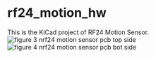 # rf24_motion_hw  

This is the KiCad project of RF24 Motion Sensor.
![figure 3 nrf24 motion sensor pcb top side](https://user-images.githubusercontent.com/18566178/26937954-1fa2b382-4c73-11e7-97c1-7776473bbee4.png)
![figure 4 nrf24 motion sensor pcb bot side](https://user-images.githubusercontent.com/18566178/26937955-1fa89ad6-4c73-11e7-9324-d6f213a15b50.png)
